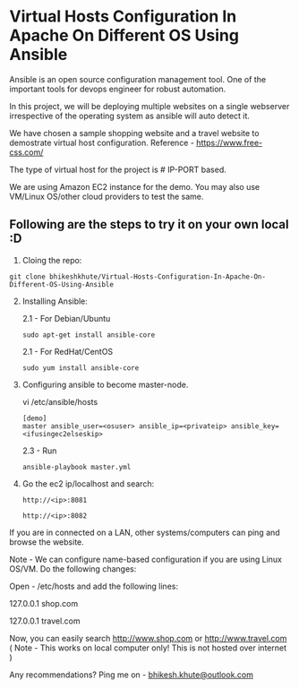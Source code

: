 # Virtual Hosts Configuration In Apache On Different OS Using Ansible

Ansible is an open source configuration management tool. One of the important tools for devops engineer for robust automation. 

In this project, we will be deploying multiple websites on a single webserver irrespective of the operating system as ansible will auto detect it. 

We have chosen a sample shopping website and a travel website to demostrate virtual host configuration. Reference - https://www.free-css.com/

The type of virtual host for the project is # IP-PORT based. 

We are using Amazon EC2 instance for the demo. You may also use VM/Linux OS/other cloud providers to test the same.

## Following are the steps to try it on your own local :D 
1. Cloing the repo:

``` 
git clone bhikeshkhute/Virtual-Hosts-Configuration-In-Apache-On-Different-OS-Using-Ansible
```
2. Installing Ansible:

	2.1 - For Debian/Ubuntu 
	
	```
	sudo apt-get install ansible-core
	```
		 
	2.1 - For RedHat/CentOS 
	
	```
	sudo yum install ansible-core
	```

3. Configuring ansible to become master-node.

	vi /etc/ansible/hosts
	```
	[demo]
	master ansible_user=<osuser> ansible_ip=<privateip> ansible_key=<ifusingec2elseskip>
	```
	2.3 -	Run 	
	```
	ansible-playbook master.yml
	```

4. Go the ec2 ip/localhost and search:

	```
	http://<ip>:8081
	```

	```
	http://<ip>:8082
	```

If you are in connected on a LAN, other systems/computers can ping and browse the website.

Note - We can configure name-based configuration if you are using Linux OS/VM. Do the following changes:

Open - /etc/hosts and add the following lines:

127.0.0.1 shop.com

127.0.0.1 travel.com

Now, you can easily search http://www.shop.com or http://www.travel.com ( Note - This works on local computer only! This is not hosted over internet )
	
Any recommendations? Ping me on - bhikesh.khute@outlook.com



